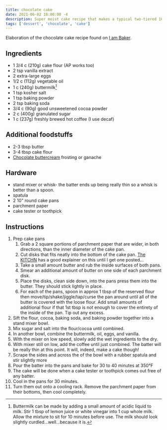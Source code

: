 ```yaml
---
title: chocolate cake
date: 2021-06-02 18:00:00 -4
description: Super moist cake recipe that makes a typical two-tiered 10" round cake
tags: ['dessert', 'chocolate', 'cake']
---
```


Elaboration of the chocolate cake recipe found on [I am Baker](https://iambaker.net/the-perfect-chocolate-cake/#wprm-recipe-container-70284).

## Ingredients

- 1 3/4 c (210g) cake flour (AP works too)
- 2 tsp vanilla extract
- 2 extra-large eggs
- 1/2 c (112g) vegetable oil
- 1 c (240g) buttermilk[^diy]
- 1 tsp kosher salt
- 1 tsp baking powder
- 2 tsp baking soda
- 3/4 c (90g) good unsweetened cocoa powder
- 2 c (400g) granulated sugar
- 1 c (237g) freshly brewed hot coffee (I use decaf)

## Additional foodstuffs

- 2-3 tbsp butter
- 3-4 tbsp cake flour
- [Chocolate buttercream](../chocolate-buttercream) frosting or ganache

## Hardware

- stand mixer or whisk- the batter ends up being really thin so a whisk is better than a spoon.
- spatula
- 2 10" round cake pans
- parchment paper
- cake tester or toothpick

## Instructions

1. Prep cake pans
   1. Grab a 2 square portions of parchment paper that are wider, in both directions, than the inner diameter of the cake pan.
   2. Cut disks that fits neatly into the bottom of the cake pan. [The KITCHN](https://www.thekitchn.com/how-to-line-a-round-cake-pan-with-parchment-cooking-lessons-from-the-kitchn-78450) has a good explainer on this until I get one posted...
   3. Take a small amount butter and rub the inside surfaces of both pans.
   4. Smear an additional amount of butter on one side of each parchment disk.
   5. Place the disks, clean side down, into the pans press them into the butter. They should stick lightly in place.
   6. For each of the pans, spoon in approx 1 tbsp of the reserved flour then move/tip/shake/jiggle/tap/curse the pan around until all of the butter is covered with the loose flour. Add small amounts of additional flour if that 1st tbsp is not enough to cover the entirety of the inside of the pan. Tip out any excess.
2. Sift the flour, cocoa, baking soda, and baking powder together into a stand mixer bowl.
3. Mix sugar and salt into the flour/cocoa until combined.
4. In another bowl, combine the buttermilk, oil, eggs, and vanilla.
5. With the mixer on low speed, slowly add the wet ingredients to the dry.
6. With mixer still on low, add the coffee until just combined. The batter will be really thin at this point. It will, indeed, make a cake though!
7. Scrape the sides and across the of the bowl with a rubber spatula and stir slightly more
8. Pour the batter into the pans and bake for 30 to 40 minutes at 350°F
9. The cake will be done when a cake tester or toothpick comes out free of any batter.
10. Cool in the pans for 30 minutes.
11. Turn them out onto a cooling rack. Remove the parchment paper from their bottoms, then cool completely.

[^diy]: Buttermilk can be made by adding a small amount of acidic liquid to milk. Stir 1 tbsp of lemon juice or white vinegar into 1 cup whole milk. Allow the mixture to sit for 10 minutes before use. The milk should look slightly curdled...well...because it is.
